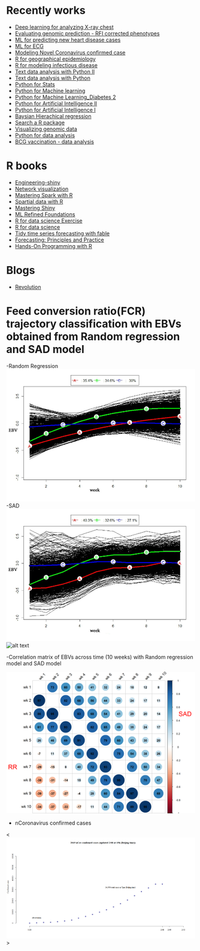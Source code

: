 # Recently works


- [Deep learning for analyzing X-ray chest](https://github.com/vanhungtran/My-work/blob/master/Pneumonia.ipynb)
- [Evaluating genomic prediction - RFI corrected phenotypes](https://github.com/vanhungtran/BLUP/blob/master/RFI.ipynb)
- [ML for predicting new heart disease cases](https://github.com/vanhungtran/My-work/blob/master/heart.ipynb)
- [ML for ECG](https://github.com/vanhungtran/My-work/blob/master/ECG.ipynb)
- [Modeling Novel Coronavirus confirmed case](https://github.com/vanhungtran/nCorona2019?fbclid=IwAR3q0jrroA4Q_z7u2MBfvSNuxR6t72LyJkrjt_wC9iI3EB4NN5dIBBbpiko)
- [R for geographical epidemiology](https://github.com/vanhungtran/geo_epidemiology)
- [R for modeling infectious disease](https://github.com/vanhungtran/My-work/blob/master/Model_infection.md)
- [Text data analysis with Python II](https://github.com/vanhungtran/My-work/blob/master/Text%20analysis%20with%20Python%20II.ipynb)
- [Text data analysis with Python](https://github.com/vanhungtran/My-work/blob/master/Text%20analysis%20with%20Python.ipynb)
- [Python for Stats](https://github.com/vanhungtran/My-work/blob/master/Simple%20stat%20with%20Python.ipynb)
- [Python for Machine learning](https://github.com/vanhungtran/My-work/blob/master/Python%20for%20Machine%20Learning.ipynb)
- [Python for Machine Learning_Diabetes 2](https://github.com/vanhungtran/My-work/blob/master/Machine%20learning%20_Diabete2.ipynb)
- [Python for Artificial Intelligence II](https://github.com/vanhungtran/My-work/blob/master/AI%202.ipynb)
- [Python for Artificial Intelligence I](https://github.com/vanhungtran/My-work/blob/master/Artificial%20Intelligence%20PYTHON%201.ipynb)
- [Baysian Hierachical regression](https://github.com/vanhungtran/My-work/blob/master/Bayesian%20Hierachical.ipynb)
- [Search a R package](searchRpackage.md)
- [Visualizing genomic data](https://github.com/vanhungtran/Visualizing-genomic-data/blob/master/Rbioinfor1.md)
- [Python for data analysis](https://github.com/vanhungtran/My-work/blob/master/python%20essential%20for%20data%20analysis.ipynb)
- [BCG vaccination - data analysis](https://github.com/vanhungtran/My-work/blob/master/solution_exercise.pdf)



# R books
- [Engineering-shiny](https://engineering-shiny.org/matters.html)
- [Network visualization](https://kateto.net/network-visualization)
- [Mastering Spark with R](https://therinspark.com/index.html)
- [Spartial data with R](https://cengel.github.io/R-spatial/mapping.html)
- [Mastering Shiny](https://mastering-shiny.org/)
- [ML Refined Foundations](https://github.com/jermwatt/machine_learning_refined)
- [R for data science Exercise](https://jrnold.github.io/r4ds-exercise-solutions/data-visualisation.html#position-adjustments)
- [R for data science](https://r4ds.had.co.nz/)
- [Tidy time series forecasting with fable](https://tidyverts.github.io/tidy-forecasting-principles/)
- [Forecasting: Principles and Practice](https://otexts.com/fpp2/)
- [Hands-On Programming with R](https://rstudio-education.github.io/hopr/)

# Blogs
- [Revolution](https://blog.revolutionanalytics.com/)




# Feed conversion ratio(FCR) trajectory classification with EBVs obtained from Random regression and SAD model



-Random Regression 
![alt text](https://github.com/vanhungtran/My-work/blob/master/RR_corect_unit.jpg)
-SAD
![alt text](https://github.com/vanhungtran/My-work/blob/master/traj_SAD_06.jpg)
![alt text](https://github.com/vanhungtran/My-work/blob/master/my.gif)



-Correlation matrix of EBVs across time (10 weeks) with Random regression model and SAD model

![alt text](https://github.com/vanhungtran/My-work/blob/master/corr1509.png)


<!---
<# Loisirs>
<- [R for animated bar charts](https://towardsdatascience.com/create-animated-bar-charts-using-r-31d09e5841da)> 

<![alt text](https://github.com/vanhungtran/My-work/blob/master/gganim.gif)> 

-->
- nCoronavirus confirmed cases

<![alt text](https://github.com/vanhungtran/nCorona2019/blob/master/Best%20models%20for%20nCon2019.gif)> 





